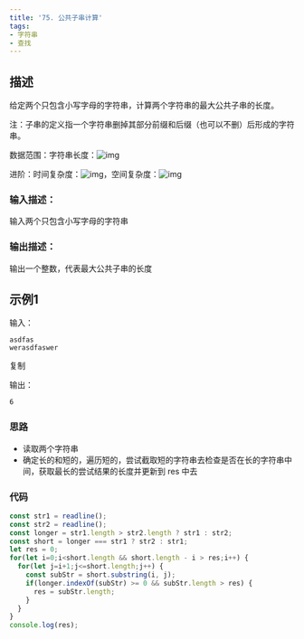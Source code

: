 ```yaml
---
title: '75. 公共子串计算'
tags:
- 字符串
- 查找
---
```


## 描述

给定两个只包含小写字母的字符串，计算两个字符串的最大公共子串的长度。

注：子串的定义指一个字符串删掉其部分前缀和后缀（也可以不删）后形成的字符串。

数据范围：字符串长度：![img](https://www.nowcoder.com/equation?tex=1%5Cle%20s%5Cle%20150%5C)

进阶：时间复杂度：![img](https://www.nowcoder.com/equation?tex=O(n%5E3)%5C)，空间复杂度：![img](https://www.nowcoder.com/equation?tex=O(n)%5C)

### 输入描述：

输入两个只包含小写字母的字符串

### 输出描述：

输出一个整数，代表最大公共子串的长度

## 示例1

输入：

```
asdfas
werasdfaswer
```

复制

输出：

```bash
6
```

### 思路

- 读取两个字符串
- 确定长的和短的，遍历短的，尝试截取短的字符串去检查是否在长的字符串中间，获取最长的尝试结果的长度并更新到 res 中去

### 代码

```js
const str1 = readline();
const str2 = readline();
const longer = str1.length > str2.length ? str1 : str2;
const short = longer === str1 ? str2 : str1;
let res = 0;
for(let i=0;i<short.length && short.length - i > res;i++) {
  for(let j=i+1;j<=short.length;j++) {
    const subStr = short.substring(i, j);
    if(longer.indexOf(subStr) >= 0 && subStr.length > res) {
      res = subStr.length;
    }
  }
}
console.log(res);
```

